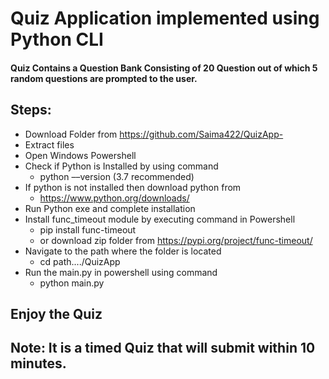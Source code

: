 # Quiz Application implemented using Python CLI

#### Quiz Contains a Question Bank Consisting of 20 Question out of which 5 random questions are prompted to the user.

## Steps:

* Download Folder from https://github.com/Saima422/QuizApp-
* Extract files 
* Open Windows Powershell
* Check if Python is Installed by using command
    * python ––version (3.7 recommended)
* If python is not installed then download python from
    * https://www.python.org/downloads/
* Run Python exe and complete installation
* Install func_timeout module by executing command in Powershell
    * pip install func-timeout
    * or download zip folder from https://pypi.org/project/func-timeout/
* Navigate to the path where the folder is located
    * cd path..../QuizApp
* Run the main.py in powershell using command
    * python main.py

## Enjoy the Quiz
## Note: It is a timed Quiz that will submit within 10 minutes.
